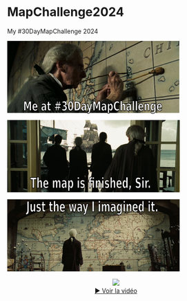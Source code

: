 # MapChallenge2024
My #30DayMapChallenge 2024

[<img src="./assets/banner.jpg" style="width: 400px; max-width: 100%;">](https://viglino.github.io/MapChallenge2024/)


<p align="center">
  <a href="https://www.youtube.com/watch?v=J2PWTkMakvM" title="vidéo">
    <img src="https://img.youtube.com/vi/J2PWTkMakvM/0.jpg"/>
    <br/>
    ▶️ Voir la vidéo
  </a>
</p>
